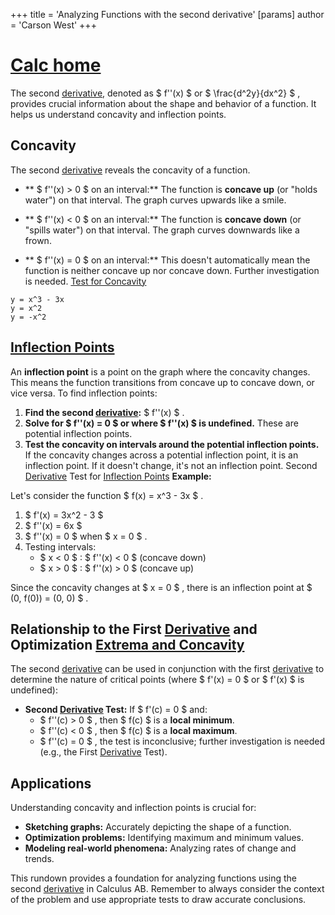 +++
 title = 'Analyzing Functions with the second derivative'
[params]
	author = 'Carson West'
+++
# [Calc home](./../calc-home/)

The second [derivative](./../derivative/), denoted as  $ f''(x) $  or  $ \frac{d^2y}{dx^2} $ , provides crucial information about the shape and behavior of a function.  It helps us understand concavity and inflection points.

## Concavity

The second [derivative](./../derivative/) reveals the concavity of a function.

* ** $ f''(x) > 0 $  on an interval:** The function is **concave up** (or "holds water") on that interval.  The graph curves upwards like a smile.

* ** $ f''(x) < 0 $  on an interval:** The function is **concave down** (or "spills water") on that interval. The graph curves downwards like a frown.

* ** $ f''(x) = 0 $  on an interval:** This doesn't automatically mean the function is neither concave up nor concave down.  Further investigation is needed. [Test for Concavity](./../test-for-concavity/)

```desmos-graph
y = x^3 - 3x
y = x^2
y = -x^2
```

## [Inflection Points](./../inflection-points/) 
An **inflection point** is a point on the graph where the concavity changes.  This means the function transitions from concave up to concave down, or vice versa.  To find inflection points:

1. **Find the second [derivative](./../derivative/):**  $ f''(x) $ .
2. **Solve for  $ f''(x) = 0 $  or where  $ f''(x) $  is undefined.**  These are potential inflection points.
3. **Test the concavity on intervals around the potential inflection points.** If the concavity changes across a potential inflection point, it is an inflection point. If it doesn't change, it's not an inflection point. Second [Derivative](./../derivative/) Test for [Inflection Points](./../inflection-points/) 
**Example:**

Let's consider the function  $ f(x) = x^3 - 3x $ .

1.  $ f'(x) = 3x^2 - 3 $ 
2.  $ f''(x) = 6x $ 
3.  $ f''(x) = 0 $  when  $ x = 0 $ .
4. Testing intervals:
    *  $ x < 0 $ :  $ f''(x) < 0 $  (concave down)
    *  $ x > 0 $ :  $ f''(x) > 0 $  (concave up)

Since the concavity changes at  $ x = 0 $ , there is an inflection point at  $ (0, f(0)) = (0, 0) $ .


## Relationship to the First [Derivative](./../derivative/) and Optimization [Extrema and Concavity](./../extrema-and-concavity/)

The second [derivative](./../derivative/) can be used in conjunction with the first [derivative](./../derivative/) to determine the nature of critical points (where  $ f'(x) = 0 $  or  $ f'(x) $  is undefined):

* **Second [Derivative](./../derivative/) Test:** If  $ f'(c) = 0 $  and:
    *  $ f''(c) > 0 $ , then  $ f(c) $  is a **local minimum**.
    *  $ f''(c) < 0 $ , then  $ f(c) $  is a **local maximum**.
    *  $ f''(c) = 0 $ , the test is inconclusive; further investigation is needed (e.g., the First [Derivative](./../derivative/) Test).


## Applications

Understanding concavity and inflection points is crucial for:

* **Sketching graphs:** Accurately depicting the shape of a function.
* **Optimization problems:** Identifying maximum and minimum values.
* **Modeling real-world phenomena:** Analyzing rates of change and trends.


This rundown provides a foundation for analyzing functions using the second [derivative](./../derivative/) in Calculus AB.  Remember to always consider the context of the problem and use appropriate tests to draw accurate conclusions.
